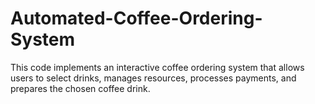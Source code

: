 # Automated-Coffee-Ordering-System
This code implements an interactive coffee ordering system that allows users to select drinks, manages resources, processes payments, and prepares the chosen coffee drink.
